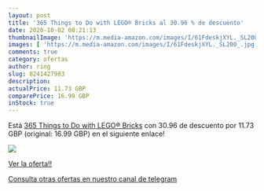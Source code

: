 ```yaml
---
layout: post
title: '365 Things to Do with LEGO® Bricks al 30.96 % de descuento'
date: 2020-10-02 08:21:13
thumbnailImage: 'https://m.media-amazon.com/images/I/61FdeskjXYL._SL200_.jpg'
images: [ 'https://m.media-amazon.com/images/I/61FdeskjXYL._SL200_.jpg' ]
comments: true
category: ofertas
author: ring
slug: 0241427983
description:
actualPrice: 11.73 GBP
comparePrice: 16.99 GBP
inStock: true
---
```


Está [365 Things to Do with LEGO® Bricks](https://www.amazon.co.uk/dp/0241427983/?tag=redken01-21) con 30.96 de descuento por 11.73 GBP (original: 16.99 GBP) en el siguiente enlace!

[![](https://m.media-amazon.com/images/I/61FdeskjXYL._SL200_.jpg)](https://www.amazon.co.uk/dp/0241427983/?tag=redken01-21)

[Ver la oferta!!](https://www.amazon.co.uk/dp/0241427983/?tag=redken01-21)

[Consulta otras ofertas en nuestro canal de telegram](https://t.me/s/ofertas25)
